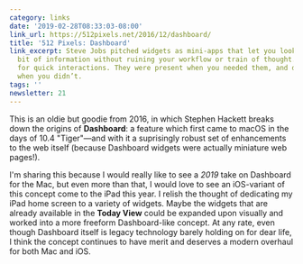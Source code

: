 ```yaml
---
category: links
date: '2019-02-28T08:33:03-08:00'
link_url: https://512pixels.net/2016/12/dashboard/
title: '512 Pixels: Dashboard'
link_excerpt: Steve Jobs pitched widgets as mini-apps that let you look up a quick
  bit of information without ruining your workflow or train of thought. They allowed
  for quick interactions. They were present when you needed them, and disappeared
  when you didn’t.
tags: ''
newsletter: 21
---
```


This is an oldie but goodie from 2016, in which Stephen Hackett breaks down the origins of **Dashboard**: a feature which first came to macOS in the days of 10.4 "Tiger"—and with it a suprisingly robust set of enhancements to the web itself (because Dashboard widgets were actually miniature web pages!).

I'm sharing this because I would really like to see a *2019* take on Dashboard for the Mac, but even more than that, I would love to see an iOS-variant of this concept come to the iPad this year. I relish the thought of dedicating my iPad home screen to a variety of widgets. Maybe the widgets that are already available in the **Today View** could be expanded upon visually and worked into a more freeform Dashboard-like concept. At any rate, even though Dashboard itself is legacy technology barely holding on for dear life, I think the concept continues to have merit and deserves a modern overhaul for both Mac and iOS.